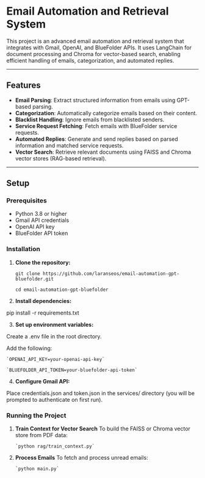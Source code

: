 # Email Automation and Retrieval System

This project is an advanced email automation and retrieval system that integrates with Gmail, OpenAI, and BlueFolder APIs. It uses LangChain for document processing and Chroma for vector-based search, enabling efficient handling of emails, categorization, and automated replies.

---

## Features

- **Email Parsing**: Extract structured information from emails using GPT-based parsing.
- **Categorization**: Automatically categorize emails based on their content.
- **Blacklist Handling**: Ignore emails from blacklisted senders.
- **Service Request Fetching**: Fetch emails with BlueFolder service requests.
- **Automated Replies**: Generate and send replies based on parsed information and matched service requests.
- **Vector Search**: Retrieve relevant documents using FAISS and Chroma vector stores (RAG-based retrieval).

---

## Setup

### Prerequisites

- Python 3.8 or higher
- Gmail API credentials
- OpenAI API key
- BlueFolder API token

### Installation

1. **Clone the repository:**

   `git clone https://github.com/laranseos/email-automation-gpt-bluefolder.git`

   `cd email-automation-gpt-bluefolder`

2. **Install dependencies:**

pip install -r requirements.txt

3. **Set up environment variables:**

Create a .env file in the root directory.

Add the following:

    `OPENAI_API_KEY=your-openai-api-key`

    `BLUEFOLDER_API_TOKEN=your-bluefolder-api-token`

4. **Configure Gmail API:**

Place credentials.json and token.json in the services/ directory (you will be prompted to authenticate on first run).

### Running the Project

1.  **Train Context for Vector Search**
    To build the FAISS or Chroma vector store from PDF data:

        `python rag/train_context.py`

2.  **Process Emails**
    To fetch and process unread emails:

        `python main.py`
